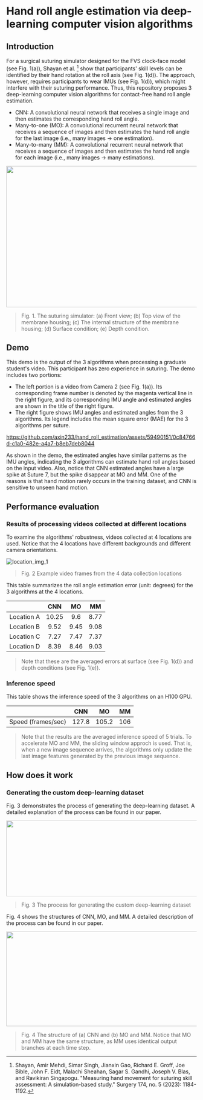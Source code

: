 # Hand roll angle estimation via deep-learning computer vision algorithms

## Introduction
For a surgical suturing simulator designed for the FVS clock-face model (see Fig. 1(a)), Shayan et al. [^Mehdi_paper] show that participants' skill levels can be identified by their hand rotation at the roll axis (see Fig. 1(d)). The approach, however, requires participants to wear IMUs (see Fig. 1(d)), which might interfere with their suturing performance. Thus, this repository proposes 3 deep-learning computer vision algorithms for contact-free hand roll angle estimation.
- CNN: A convolutional neural network that receives a single image and then estimates the corresponding hand roll angle.
- Many-to-one (MO): A convolutional recurrent neural network that receives a sequence of images and then estimates the hand roll angle for the last image (i.e., many images -> one estimation).
- Many-to-many (MM): A convolutional recurrent neural network that receives a sequence of images and then estimates the hand roll angle for each image (i.e., many images -> many estimations).

<!--
![simulator_v1](https://github.com/axin233/hand_roll_estimation/assets/59490151/4eac4c05-d48b-4527-999a-c96100a86ed6)
-->

<p align="center">
  <img width="661" height="373" src="https://github.com/axin233/hand_roll_estimation/assets/59490151/4eac4c05-d48b-4527-999a-c96100a86ed6">
</p>

> Fig. 1. The suturing simulator: (a) Front view; (b) Top view of the membrane housing; (c) The internal structure of the membrane housing; (d) Surface condition; (e) Depth condition.

[^Mehdi_paper]:
    Shayan, Amir Mehdi, Simar Singh, Jianxin Gao, Richard E. Groff, Joe Bible, John F. Eidt, Malachi Sheahan, Sagar S. Gandhi, Joseph V. Blas, and Ravikiran Singapogu. "Measuring hand movement for suturing skill assessment: A simulation-based study." Surgery 174, no. 5 (2023): 1184-1192.


## Demo
This demo is the output of the 3 algorithms when processing a graduate student's video. This participant has zero experience in suturing. The demo includes two portions:
- The left portion is a video from Camera 2 (see Fig. 1(a)). Its corresponding frame number is denoted by the magenta vertical line in the right figure, and its corresponding IMU angle and estimated angles are shown in the title of the right figure.
- The right figure shows IMU angles and estimated angles from the 3 algorithms. Its legend includes the mean square error (MAE) for the 3 algorithms per suture. 

https://github.com/axin233/hand_roll_estimation/assets/59490151/0c84766d-c1a0-482e-a4a7-b8eb7deb8044

As shown in the demo, the estimated angles have similar patterns as the IMU angles, indicating the 3 algorithms can estimate hand roll angles based on the input video. Also, notice that CNN estimated angles have a large spike at Suture 7, but the spike disappear at MO and MM. One of the reasons is that hand motion rarely occurs in the training dataset, and CNN is sensitive to unseen hand motion.

## Performance evaluation

### Results of processing videos collected at different locations

To examine the algorithms' robustness, videos collected at 4 locations are used. Notice that the 4 locations have different backgrounds and different camera orientations. 

![location_img_1](https://github.com/axin233/hand_roll_estimation/assets/59490151/7be46c6a-8521-43f0-a2fc-6283e100c16f)

> Fig. 2 Example video frames from the 4 data collection locations

This table summarizes the roll angle estimation error (unit: degrees) for the 3 algorithms at the 4 locations.

|          | CNN | MO | MM |
| :------: | :------: | :------: | :------: |
| Location A | 10.25 | 9.6 | 8.77 |
| Location B | 9.52 | 9.45 | 9.08 |
| Location C | 7.27 | 7.47 | 7.37 |
| Location D | 8.39 | 8.46 | 9.03 |

> Note that these are the averaged errors at surface (see Fig. 1(d)) and depth conditions (see Fig. 1(e)).

### Inference speed

This table shows the inference speed of the 3 algorithms on an H100 GPU.

|          | CNN | MO | MM |
| :------: | :------: | :------: | :------: |
| Speed (frames/sec) | 127.8 | 105.2 | 106 |

> Note that the results are the averaged inference speed of 5 trials. To accelerate MO and MM, the sliding window approch is used. That is, when a new image sequence arrives, the algorithms only update the last image features generated by the previous image sequence.
 
## How does it work

<!--
![dataset_code](https://github.com/axin233/hand_roll_estimation/assets/59490151/795213f7-1eee-49f2-8545-b6f58d5d4450)
-->

### Generating the custom deep-learning dataset

Fig. 3 demonstrates the process of generating the deep-learning dataset. A detailed explanation of the process can be found in our paper.

<p align="center">
  <img width="600" height="200" src="https://github.com/axin233/hand_roll_estimation/assets/59490151/795213f7-1eee-49f2-8545-b6f58d5d4450">
</p>

> Fig. 3 The process for generating the custom deep-learning dataset

<!--
![network](https://github.com/axin233/hand_roll_estimation/assets/59490151/0ff6bb9a-a3ff-4265-add1-736cd2ac9750)
-->

Fig. 4 shows the structures of CNN, MO, and MM. A detailed description of the process can be found in our paper.

<p align="center">
  <img width="863" height="250" src="https://github.com/axin233/hand_roll_estimation/assets/59490151/0ff6bb9a-a3ff-4265-add1-736cd2ac9750">
</p>

> Fig. 4 The structure of (a) CNN and (b) MO and MM. Notice that MO and MM have the same structure, as MM uses identical output branches at each time step.

<!--
|          | CNN (surface) | MO (surface) | MM (surface) | CNN (depth) | MO (depth) | MM (depth) |
| :------: | :------: | :------: | :------: | :------: | :------: | :------: |
| Location A | 9.79 | 9.08 | 8.42 | 10.71 | 10.11 | 9.12 |
| Location B | 7.04 | 7.4 | 6.99 | 12.07 | 11.54 | 11.21 |
| Location C | 6.35 | 6.45 | 6.26 | 8.21 | 8.52 | 8.52 |
| Location D | 6.73 | 6.42 | 6.95 | 10.79 | 11.4 | 12.05 |
-->
